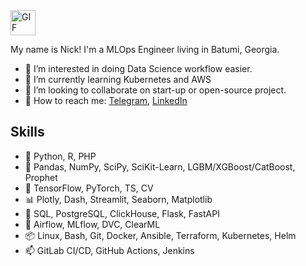<img src="https://media.giphy.com/media/QynPOjBgLR5Ryg1qKJ/giphy.gif" alt="GIF" width="40" height="40">

My name is Nick! 
I'm a MLOps Engineer living in Batumi, Georgia.

- 🧲 I’m interested in doing Data Science workflow easier.
- 🚬 I’m currently learning Kubernetes and AWS
- 👀 I’m looking to collaborate on start-up or open-source project.
- 💬 How to reach me: [Telegram](https://t.me/NickOsipov), [LinkedIn](https://www.linkedin.com/in/nickosipov/)

## Skills
- 🎹 Python, R, PHP
- 🧰 Pandas, NumPy, SciPy, SciKit-Learn, LGBM/XGBoost/CatBoost, Prophet
- 🎲 TensorFlow, PyTorch, TS, CV
- 📊 Plotly, Dash, Streamlit, Seaborn, Matplotlib
- 💾 SQL, PostgreSQL, ClickHouse, Flask, FastAPI
- 🥨 Airflow, MLflow, DVC, ClearML
- 📦 Linux, Bash, Git, Docker, Ansible, Terraform, Kubernetes, Helm
- 📫 GitLab CI/CD, GitHub Actions, Jenkins
  
<!---
NickOsipov/NickOsipov is a ✨ special ✨ repository because its `README.md` (this file) appears on your GitHub profile.
You can click the Preview link to take a look at your changes.
--->

